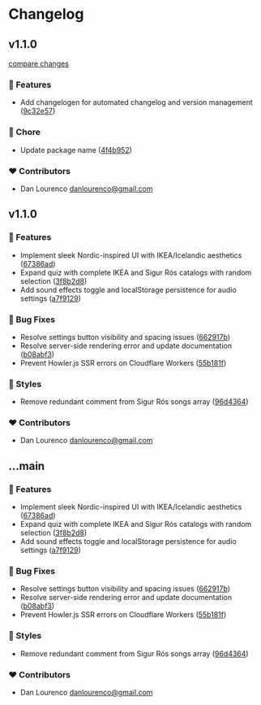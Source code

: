 # Changelog


## v1.1.0

[compare changes](https://github.com/ikea-or-sigur-ros/compare/v1.1.0...v1.1.0)

### 🚀 Features

- Add changelogen for automated changelog and version management ([9c32e57](https://github.com/ikea-or-sigur-ros/commit/9c32e57))

### 🏡 Chore

- Update package name ([4f4b952](https://github.com/ikea-or-sigur-ros/commit/4f4b952))

### ❤️ Contributors

- Dan Lourenco <danlourenco@gmail.com>

## v1.1.0


### 🚀 Features

- Implement sleek Nordic-inspired UI with IKEA/Icelandic aesthetics ([67386ad](https://github.com/ikea-or-sigur-ros/commit/67386ad))
- Expand quiz with complete IKEA and Sigur Rós catalogs with random selection ([3f8b2d8](https://github.com/ikea-or-sigur-ros/commit/3f8b2d8))
- Add sound effects toggle and localStorage persistence for audio settings ([a7f9129](https://github.com/ikea-or-sigur-ros/commit/a7f9129))

### 🐛 Bug Fixes

- Resolve settings button visibility and spacing issues ([662917b](https://github.com/ikea-or-sigur-ros/commit/662917b))
- Resolve server-side rendering error and update documentation ([b08abf3](https://github.com/ikea-or-sigur-ros/commit/b08abf3))
- Prevent Howler.js SSR errors on Cloudflare Workers ([55b181f](https://github.com/ikea-or-sigur-ros/commit/55b181f))

### 🎨 Styles

- Remove redundant comment from Sigur Rós songs array ([96d4364](https://github.com/ikea-or-sigur-ros/commit/96d4364))

### ❤️ Contributors

- Dan Lourenco <danlourenco@gmail.com>

## ...main


### 🚀 Features

- Implement sleek Nordic-inspired UI with IKEA/Icelandic aesthetics ([67386ad](https://github.com/ikea-or-sigur-ros/commit/67386ad))
- Expand quiz with complete IKEA and Sigur Rós catalogs with random selection ([3f8b2d8](https://github.com/ikea-or-sigur-ros/commit/3f8b2d8))
- Add sound effects toggle and localStorage persistence for audio settings ([a7f9129](https://github.com/ikea-or-sigur-ros/commit/a7f9129))

### 🐛 Bug Fixes

- Resolve settings button visibility and spacing issues ([662917b](https://github.com/ikea-or-sigur-ros/commit/662917b))
- Resolve server-side rendering error and update documentation ([b08abf3](https://github.com/ikea-or-sigur-ros/commit/b08abf3))
- Prevent Howler.js SSR errors on Cloudflare Workers ([55b181f](https://github.com/ikea-or-sigur-ros/commit/55b181f))

### 🎨 Styles

- Remove redundant comment from Sigur Rós songs array ([96d4364](https://github.com/ikea-or-sigur-ros/commit/96d4364))

### ❤️ Contributors

- Dan Lourenco <danlourenco@gmail.com>

